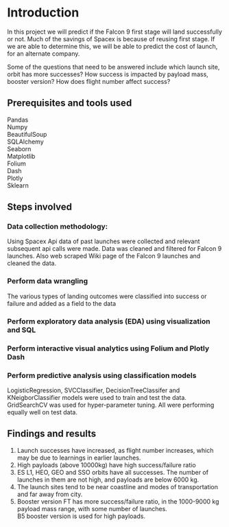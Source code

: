 # Introduction

In this project we will predict if the Falcon 9 first stage will land successfully or
not. Much of the savings of Spacex is because of reusing first stage. If we are
able to determine this, we will be able to predict the cost of launch, for an
alternate company.

Some of the questions that need to be answered include which launch site, orbit
has more successes? How success is impacted by payload mass, booster
version? How does flight number affect success?

## Prerequisites and tools used
Pandas  
Numpy  
BeautifulSoup  
SQLAlchemy  
Seaborn  
Matplotlib  
Folium  
Dash  
Plotly  
Sklearn  


## Steps involved
### Data collection methodology:
Using Spacex Api data of past launches were collected and relevant subsequent api calls were made. Data was cleaned and filtered for Falcon 9 launches.
Also web scraped Wiki page of the Falcon 9 launches and cleaned the data.
### Perform data wrangling
The various types of landing outcomes were classified into success or failure and added as a field to the data
### Perform exploratory data analysis (EDA) using visualization and SQL
### Perform interactive visual analytics using Folium and Plotly Dash
### Perform predictive analysis using classification models
LogisticRegression, SVCClassifier, DecisionTreeClassifer and KNeigborClassifier models were used to train and test the data. GridSearchCV was used for hyper-parameter tuning. All were performing equally well on test data.


## Findings and results
1. Launch successes have increased, as flight number increases, which may be due to learnings in earlier launches.   
2. High payloads (above 10000kg) have high success/failure ratio  
3. ES L1, HEO, GEO and SSO orbits have all successes. The number of launches in them are not high, and payloads are below 6000 kg.  
4. The launch sites tend to be near coastline and modes of transportation and far away from city.  
5. Booster version FT has more success/failure ratio, in the 1000-9000 kg payload mass range, with some number of launches.  
   B5 booster version is used for high payloads.  




